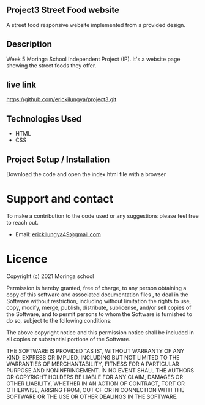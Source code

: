  ## Project3 Street Food website
A street food responsive website implemented from a provided design.

## Description
Week 5 Moringa School Independent Project (IP). It's a website page showing the street foods they offer.

## live link
https://github.com/erickilungya/project3.git

## Technologies Used
* HTML
* CSS

## Project Setup / Installation
Download the code and open the index.html file with a browser

# Support and contact
To make a contribution to the code used or any suggestions please feel free to reach out.
* Email: erickilungya49@gmail.com

# Licence
Copyright (c) 2021 Moringa school

Permission is hereby granted, free of charge, to any person obtaining a copy of this software and associated documentation files , to deal in the Software without restriction, including without limitation the rights to use, copy, modify, merge, publish, distribute, sublicense, and/or sell copies of the Software, and to permit persons to whom the Software is furnished to do so, subject to the following conditions:

The above copyright notice and this permission notice shall be included in all copies or substantial portions of the Software.

THE SOFTWARE IS PROVIDED "AS IS", WITHOUT WARRANTY OF ANY KIND, EXPRESS OR IMPLIED, INCLUDING BUT NOT LIMITED TO THE WARRANTIES OF MERCHANTABILITY, FITNESS FOR A PARTICULAR PURPOSE AND NONINFRINGEMENT. IN NO EVENT SHALL THE AUTHORS OR COPYRIGHT HOLDERS BE LIABLE FOR ANY CLAIM, DAMAGES OR OTHER LIABILITY, WHETHER IN AN ACTION OF CONTRACT, TORT OR OTHERWISE, ARISING FROM, OUT OF OR IN CONNECTION WITH THE SOFTWARE OR THE USE OR OTHER DEALINGS IN THE SOFTWARE.
